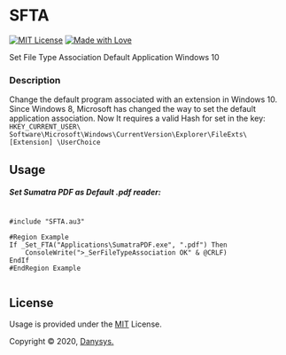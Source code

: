 # SFTA

[![MIT License](https://img.shields.io/github/license/mashape/apistatus.svg)]()
[![Made with Love](https://img.shields.io/badge/Made%20with-%E2%9D%A4-red.svg?colorB=11a9f7)]()


Set File Type Association Default Application Windows 10


### Description

Change the default program associated with an extension in Windows 10.\
Since Windows 8, Microsoft has changed the way to set the default application association. Now It requires a valid Hash for set in the key: `HKEY_CURRENT_USER\ Software\Microsoft\Windows\CurrentVersion\Explorer\FileExts\[Extension] \UserChoice`


## Usage

##### Set Sumatra PDF as Default .pdf reader:
```autoit

#include "SFTA.au3"

#Region Example
If _Set_FTA("Applications\SumatraPDF.exe", ".pdf") Then
	ConsoleWrite(">_SerFileTypeAssociation OK" & @CRLF)
EndIf
#EndRegion Example


```


<!-- ## Acknowledgments & Credits -->


## License

Usage is provided under the [MIT](https://choosealicense.com/licenses/mit/) License.

Copyright © 2020, [Danysys.](https://www.danysys.com)
